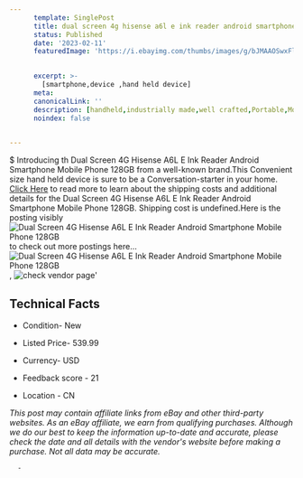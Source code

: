 ```yaml
---
      template: SinglePost
      title: dual screen 4g hisense a6l e ink reader android smartphone mobile phone 128gb
      status: Published
      date: '2023-02-11'
      featuredImage: 'https://i.ebayimg.com/thumbs/images/g/bJMAAOSwxFlhIH66/s-l225.jpg'
       

      excerpt: >-
        [smartphone,device ,hand held device]
      meta:
      canonicalLink: ''
      description: [handheld,industrially made,well crafted,Portable,Mobile,Compact,Convenient,Lightweight,Maneuverable,Man-portable,Miniature,Carriable,Hand-held,Light,Holdable,Transportable,Mobile device,Pocket-sized,On-the-go,Wireless,Cordless,Compact size,Convenient size, smartphone,device ,hand held device]
      noindex: false
      

---
```

$
      Introducing th Dual Screen 4G Hisense A6L E Ink Reader Android Smartphone Mobile Phone 128GB from a well-known brand.This Convenient size hand held device is sure to be a Conversation-starter in your home. [Click Here](https://www.ebay.com/itm/234245376518?hash=item368a1cca06%3Ag%3AbJMAAOSwxFlhIH66&mkevt=1&mkcid=1&mkrid=711-53200-19255-0&campid=%253CePNCampaignId%253E&customid=%253CreferenceId%253E&toolid=10049) to read more to learn about the shipping costs and additional details for the Dual Screen 4G Hisense A6L E Ink Reader Android Smartphone Mobile Phone 128GB. Shipping cost is undefined.Here is the posting visibly ![Dual Screen 4G Hisense A6L E Ink Reader Android Smartphone Mobile Phone 128GB](https://i.ebayimg.com/thumbs/images/g/bJMAAOSwxFlhIH66/s-l225.jpg) to check out more postings here... ![Dual Screen 4G Hisense A6L E Ink Reader Android Smartphone Mobile Phone 128GB](https://i.ebayimg.com/images/g/bJMAAOSwxFlhIH66/s-l960.jpg), ![check vendor page](https://origin-galleryplus.ebayimg.com/ws/web/234245376518_2_0_1/225x225.jpg,https://origin-galleryplus.ebayimg.com/ws/web/234245376518_3_0_1/225x225.jpg,https://origin-galleryplus.ebayimg.com/ws/web/234245376518_4_0_1/225x225.jpg,https://origin-galleryplus.ebayimg.com/ws/web/234245376518_5_0_1/225x225.jpg,https://origin-galleryplus.ebayimg.com/ws/web/234245376518_6_0_1/225x225.jpg,https://origin-galleryplus.ebayimg.com/ws/web/234245376518_7_0_1/225x225.jpg,https://origin-galleryplus.ebayimg.com/ws/web/234245376518_8_0_1/225x225.jpg,https://origin-galleryplus.ebayimg.com/ws/web/234245376518_9_0_1/225x225.jpg,https://origin-galleryplus.ebayimg.com/ws/web/234245376518_10_0_1/225x225.jpg,https://origin-galleryplus.ebayimg.com/ws/web/234245376518_11_0_1/225x225.jpg,https://origin-galleryplus.ebayimg.com/ws/web/234245376518_12_0_1/225x225.jpg)'

      

 ## Technical Facts 



     
      

 - Condition- New 


      

 - Listed Price- 539.99 


      

 - Currency- USD 


      

 - Feedback score - 21 


      

 - Location - CN 


      
      

 *_This post may contain affiliate links from eBay and other third-party websites. As an eBay affiliate, we earn from qualifying purchases. Although we do our best to keep the information up-to-date and accurate, please check the date and all details with the vendor's website before making a purchase. Not all data may be accurate._*




      -
